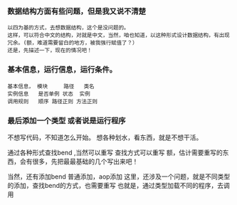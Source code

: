 

### 数据结构方面有些问题，但是我又说不清楚
    以四为基的方式，去想数据结构，这个是没问题的。
    这样，可以符合中文的结构，对就是中文，当然，咱也知道，以这种形式设计数据结构，有出现冗余。(额，难道需要留白的地方，被我强行赋值了？）
    还是，先描述一下，现在的情况吧！
     
     
### 基本信息，运行信息，运行条件。
    
    基本信息， 模块     路径   类名
    实例信息   是否单例 状态  实例 
    调用规则   顺序 路径正则 方法正则
    
### 最后添加一个类型 或者说是运行程序
    
   
 不想写代码，不知道怎么开始。
 想各种划水，看东西，就是不想干活。
 
 
 通过各种形式查找bend ,当然可以重写
 查找方式可以重写
 额，估计需要重写的东西，会有很多，先把最最基础的几个写出来吧！
 
 当然，还有添加bend
 普通添加，aop添加
 这里，还涉及一个问题，就是不同类型的添加，查找bend的方式，也需要重写
 也就是，通过类型加载不同的程序，去调用
 
 
 
 
 
